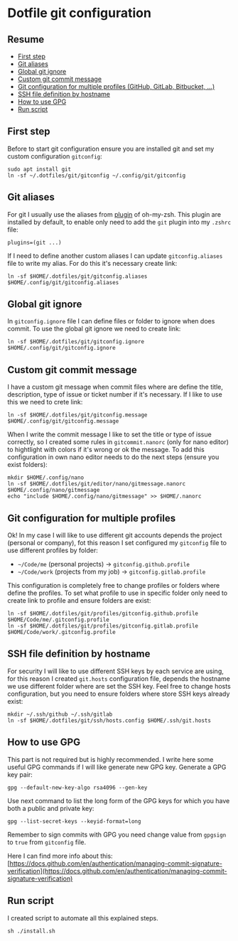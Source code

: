 # Dotfile git configuration

## Resume
* [First step](#first-step)
* [Git aliases](#git-aliases)
* [Global git ignore](#global-git-ignore)
* [Custom git commit message](#custom-git-commit-message)
* [Git configuration for multiple profiles (GitHub, GitLab, Bitbucket, ...)](#git-configuration-for-multiple-profiles)
* [SSH file definition by hostname](#ssh-file-definition-by-hostname)
* [How to use GPG](#how-to-use-gpg)
* [Run script](#run-script)

## First step
Before to start git configuration ensure you are installed git and set my custom configuration `gitconfig`:
```
sudo apt install git
ln -sf ~/.dotfiles/git/gitconfig ~/.config/git/gitconfig
```

## Git aliases
For git I usually use the aliases from [plugin](https://github.com/ohmyzsh/ohmyzsh/tree/master/plugins/git) of oh-my-zsh. 
This plugin are installed by default, to enable only need to add the `git` plugin into my `.zshrc` file:
```
plugins=(git ...)
```

If I need to define another custom aliases I can update `gitconfig.aliases` file to write my alias.
For do this it's necessary create link:
```
ln -sf $HOME/.dotfiles/git/gitconfig.aliases $HOME/.config/git/gitconfig.aliases
```

## Global git ignore
In `gitconfig.ignore` file I can define files or folder to ignore when does commit.
To use the global git ignore we need to create link:
```
ln -sf $HOME/.dotfiles/git/gitconfig.ignore $HOME/.config/git/gitconfig.ignore
```

## Custom git commit message
I have a custom git message when commit files where are define the title, description, type of issue or ticket number if it's necessary.
If I like to use this we need to crete link:
```
ln -sf $HOME/.dotfiles/git/gitconfig.message $HOME/.config/git/gitconfig.message
```
When I write the commit message I like to set the title or type of issue correctly, so I created some rules in `gitcommit.nanorc` (only 
for nano editor) to hightlight with colors if it's wrong or ok the message.
To add this configuration in own nano editor needs to do the next steps (ensure you exist folders):
```
mkdir $HOME/.config/nano
ln -sf $HOME/.dotfiles/git/editor/nano/gitmessage.nanorc $HOME/.config/nano/gitmessage
echo "include $HOME/.config/nano/gitmessage" >> $HOME/.nanorc
```

## Git configuration for multiple profiles
Ok! In my case I will like to use different git accounts depends the project (personal or company), fot this reason I set configured 
my `gitconfig` file to use different profiles by folder:
* `~/Code/me` (personal projects) -> `gitconfig.github.profile`
* `~/Code/work` (projects from my job) -> `gitconfig.gitlab.profile`

This configuration is completely free to change profiles or folders where define the profiles. To set what profile to use in specific folder
only need to create link to profile and ensure folders are exist:
```
ln -sf $HOME/.dotfiles/git/profiles/gitconfig.github.profile $HOME/Code/me/.gitconfig.profile
ln -sf $HOME/.dotfiles/git/profiles/gitconfig.gitlab.profile $HOME/Code/work/.gitconfig.profile
```

## SSH file definition by hostname
For security I will like to use different SSH keys by each service are using, for this reason I created `git.hosts` configuration file, depends the
hostname we use different folder where are set the SSH key.
Feel free to change hosts configuration, but you need to ensure folders where store SSH keys already exist:
```
mkdir ~/.ssh/github ~/.ssh/gitlab
ln -sf $HOME/.dotfiles/git/ssh/hosts.config $HOME/.ssh/git.hosts
```

## How to use GPG
This part is not required but is highly recommended.
I write here some useful GPG commands if I will like generate new GPG key. 
Generate a GPG key pair:
```
gpg --default-new-key-algo rsa4096 --gen-key
```
Use next command to list the long form of the GPG keys for which you have both a public and private key:
```
gpg --list-secret-keys --keyid-format=long
```
Remember to sign commits with GPG you need change value from `gpgsign` to `true` from `gitconfig` file.

Here I can find more info about this: [https://docs.github.com/en/authentication/managing-commit-signature-verification](https://docs.github.com/en/authentication/managing-commit-signature-verification)

## Run script
I created script to automate all this explained steps.
```
sh ./install.sh
```